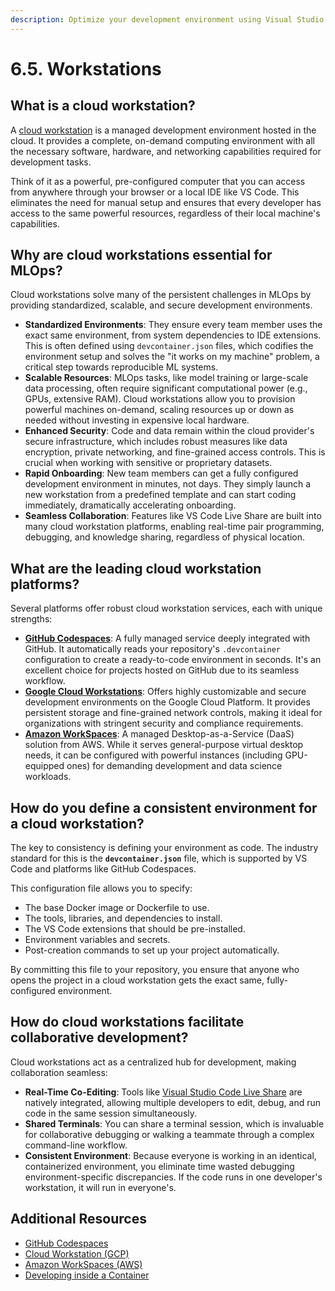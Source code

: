 ```yaml
---
description: Optimize your development environment using Visual Studio Code for Python and MLOps projects by creating workspaces that enhance your coding workflow and productivity.
---
```


# 6.5. Workstations

## What is a cloud workstation?

A [cloud workstation](https://cloud.google.com/workstations?hl=en) is a managed development environment hosted in the cloud. It provides a complete, on-demand computing environment with all the necessary software, hardware, and networking capabilities required for development tasks.

Think of it as a powerful, pre-configured computer that you can access from anywhere through your browser or a local IDE like VS Code. This eliminates the need for manual setup and ensures that every developer has access to the same powerful resources, regardless of their local machine's capabilities.

## Why are cloud workstations essential for MLOps?

Cloud workstations solve many of the persistent challenges in MLOps by providing standardized, scalable, and secure development environments.

- **Standardized Environments**: They ensure every team member uses the exact same environment, from system dependencies to IDE extensions. This is often defined using `devcontainer.json` files, which codifies the environment setup and solves the "it works on my machine" problem, a critical step towards reproducible ML systems.
- **Scalable Resources**: MLOps tasks, like model training or large-scale data processing, often require significant computational power (e.g., GPUs, extensive RAM). Cloud workstations allow you to provision powerful machines on-demand, scaling resources up or down as needed without investing in expensive local hardware.
- **Enhanced Security**: Code and data remain within the cloud provider's secure infrastructure, which includes robust measures like data encryption, private networking, and fine-grained access controls. This is crucial when working with sensitive or proprietary datasets.
- **Rapid Onboarding**: New team members can get a fully configured development environment in minutes, not days. They simply launch a new workstation from a predefined template and can start coding immediately, dramatically accelerating onboarding.
- **Seamless Collaboration**: Features like VS Code Live Share are built into many cloud workstation platforms, enabling real-time pair programming, debugging, and knowledge sharing, regardless of physical location.

## What are the leading cloud workstation platforms?

Several platforms offer robust cloud workstation services, each with unique strengths:

- **[GitHub Codespaces](https://github.com/features/codespaces)**: A fully managed service deeply integrated with GitHub. It automatically reads your repository's `.devcontainer` configuration to create a ready-to-code environment in seconds. It's an excellent choice for projects hosted on GitHub due to its seamless workflow.
- **[Google Cloud Workstations](https://cloud.google.com/workstations)**: Offers highly customizable and secure development environments on the Google Cloud Platform. It provides persistent storage and fine-grained network controls, making it ideal for organizations with stringent security and compliance requirements.
- **[Amazon WorkSpaces](https://aws.amazon.com/fr/workspaces/)**: A managed Desktop-as-a-Service (DaaS) solution from AWS. While it serves general-purpose virtual desktop needs, it can be configured with powerful instances (including GPU-equipped ones) for demanding development and data science workloads.

## How do you define a consistent environment for a cloud workstation?

The key to consistency is defining your environment as code. The industry standard for this is the **`devcontainer.json`** file, which is supported by VS Code and platforms like GitHub Codespaces.

This configuration file allows you to specify:
- The base Docker image or Dockerfile to use.
- The tools, libraries, and dependencies to install.
- The VS Code extensions that should be pre-installed.
- Environment variables and secrets.
- Post-creation commands to set up your project automatically.

By committing this file to your repository, you ensure that anyone who opens the project in a cloud workstation gets the exact same, fully-configured environment.

## How do cloud workstations facilitate collaborative development?

Cloud workstations act as a centralized hub for development, making collaboration seamless:

- **Real-Time Co-Editing**: Tools like [Visual Studio Code Live Share](https://code.visualstudio.com/learn/collaboration/live-share) are natively integrated, allowing multiple developers to edit, debug, and run code in the same session simultaneously.
- **Shared Terminals**: You can share a terminal session, which is invaluable for collaborative debugging or walking a teammate through a complex command-line workflow.
- **Consistent Environment**: Because everyone is working in an identical, containerized environment, you eliminate time wasted debugging environment-specific discrepancies. If the code runs in one developer's workstation, it will run in everyone's.

## Additional Resources

- [GitHub Codespaces](https://github.com/features/codespaces)
- [Cloud Workstation (GCP)](https://cloud.google.com/workstations)
- [Amazon WorkSpaces (AWS)](https://aws.amazon.com/fr/workspaces/)
- [Developing inside a Container](https://code.visualstudio.com/docs/devcontainers/containers)
